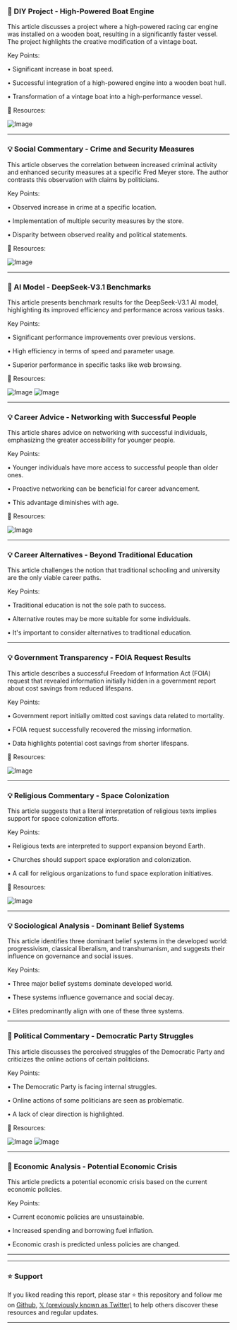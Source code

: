 ### 🤖 DIY Project - High-Powered Boat Engine

This article discusses a project where a high-powered racing car engine was installed on a wooden boat, resulting in a significantly faster vessel.  The project highlights the creative modification of a vintage boat.

Key Points:

•  Significant increase in boat speed.

•  Successful integration of a high-powered engine into a wooden boat hull.

•  Transformation of a vintage boat into a high-performance vessel.


🔗 Resources:

![Image](https://pbs.twimg.com/amplify_video_thumb/1958439616492544000/img/qDG68Cqz-t7IqNcs.jpg)

---

### 💡 Social Commentary - Crime and Security Measures

This article observes the correlation between increased criminal activity and enhanced security measures at a specific Fred Meyer store.  The author contrasts this observation with claims by politicians.

Key Points:

•  Observed increase in crime at a specific location.

•  Implementation of multiple security measures by the store.

•  Disparity between observed reality and political statements.


🔗 Resources:

![Image](https://pbs.twimg.com/media/Gy04zVxb0AA54Ou?format=jpg&name=small)

---

### 🤖 AI Model - DeepSeek-V3.1 Benchmarks

This article presents benchmark results for the DeepSeek-V3.1 AI model, highlighting its improved efficiency and performance across various tasks.

Key Points:

•  Significant performance improvements over previous versions.

•  High efficiency in terms of speed and parameter usage.

•  Superior performance in specific tasks like web browsing.


🔗 Resources:

![Image](https://pbs.twimg.com/media/Gy3MQGmXsAAR9UU?format=jpg&name=small)
![Image](https://pbs.twimg.com/media/Gy3MQCSW8AA9aH6?format=jpg&name=900x900)

---

### 💡 Career Advice - Networking with Successful People

This article shares advice on networking with successful individuals, emphasizing the greater accessibility for younger people.

Key Points:

•  Younger individuals have more access to successful people than older ones.

•  Proactive networking can be beneficial for career advancement.

•  This advantage diminishes with age.


🔗 Resources:

![Image](https://pbs.twimg.com/amplify_video_thumb/1958341598132969472/img/pgQIFR55MMHc22Jl.jpg)

---

### 💡 Career Alternatives - Beyond Traditional Education

This article challenges the notion that traditional schooling and university are the only viable career paths.

Key Points:

•  Traditional education is not the sole path to success.

•  Alternative routes may be more suitable for some individuals.

•  It's important to consider alternatives to traditional education.


---

### 💡 Government Transparency - FOIA Request Results

This article describes a successful Freedom of Information Act (FOIA) request that revealed information initially hidden in a government report about cost savings from reduced lifespans.

Key Points:

•  Government report initially omitted cost savings data related to mortality.

•  FOIA request successfully recovered the missing information.

•  Data highlights potential cost savings from shorter lifespans.


🔗 Resources:

![Image](https://pbs.twimg.com/media/GyyV3GDWEAAkF8V?format=jpg&name=small)

---

### 💡 Religious Commentary - Space Colonization

This article suggests that a literal interpretation of religious texts implies support for space colonization efforts.

Key Points:

•  Religious texts are interpreted to support expansion beyond Earth.

•  Churches should support space exploration and colonization.

•  A call for religious organizations to fund space exploration initiatives.


🔗 Resources:

![Image](https://pbs.twimg.com/media/Gy0ZZtxWgAA98u0?format=png&name=small)

---

### 💡 Sociological Analysis - Dominant Belief Systems

This article identifies three dominant belief systems in the developed world: progressivism, classical liberalism, and transhumanism, and suggests their influence on governance and social issues.

Key Points:

•  Three major belief systems dominate developed world.

•  These systems influence governance and social decay.

•  Elites predominantly align with one of these three systems.


---

### 🤖 Political Commentary - Democratic Party Struggles

This article discusses the perceived struggles of the Democratic Party and criticizes the online actions of certain politicians.

Key Points:

•  The Democratic Party is facing internal struggles.

•  Online actions of some politicians are seen as problematic.

•  A lack of clear direction is highlighted.


🔗 Resources:

![Image](https://pbs.twimg.com/amplify_video_thumb/1958407280568696832/img/dkwTw3T0znwWa3qF.jpg)
![Image](https://pbs.twimg.com/media/GyrmwhDWwAARWjL?format=jpg&name=240x240)


---

### 🤖 Economic Analysis - Potential Economic Crisis

This article predicts a potential economic crisis based on the current economic policies.

Key Points:

•  Current economic policies are unsustainable.

•  Increased spending and borrowing fuel inflation.

•  Economic crash is predicted unless policies are changed.


---


---

### ⭐️ Support

If you liked reading this report, please star ⭐️ this repository and follow me on [Github](https://github.com/Drix10), [𝕏 (previously known as Twitter)](https://x.com/DRIX_10_) to help others discover these resources and regular updates.

---